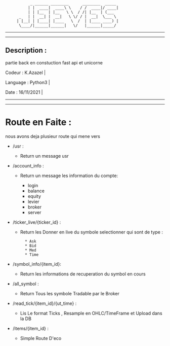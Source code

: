 		       _ ______ ________      ________  _____ 
		      | |  ____|  ____\ \    / /  ____|/ ____|
		      | | |__  | |__   \ \  / /| |__  | (___  
		  _   | |  __| |  __|   \ \/ / |  __|  \___ \ 
		 | |__| | |____| |____   \  /  | |____ ____) |
		  \____/|______|______|   \/   |______|_____/ 
		                                              
________________________________________________________________________________________________
________________________________________________________________________________________________

Description : 
-------------

partie back en constuction fast api et unicorne


Codeur   : K.Azazel   |

Language : Python3    |

Date     : 16/11/2021 |
________________________________________________________________________________________________
________________________________________________________________________________________________

# Route en Faite :

nous avons deja plusieur route qui mene vers 

* /usr :
	
	*	Return un message usr

* /account_info :
	
	*	Return un message les information du compte:
		
		* login
		* balance
		* equity
		* levier
		* broker
		* server

* /ticker_live/{ticker_id} :
	
	* Return les Donner en live du symbole selectionner qui sont de type :
			
			* Ask
			* Bid
			* Med
			* Time

* /symbol_info/{item_id}:
	
	* Return les informations de recuperation du symbol en cours

* /all_symbol : 
	
	* Return Tous les symbole Tradable par le Broker 


* /read_tick/{item_id}/{ut_time} : 
	
	* Lis Le format Ticks , Resample en OHLC/TimeFrame et Upload dans la DB

* /items/{item_id} : 
	
	* Simple Route D'eco